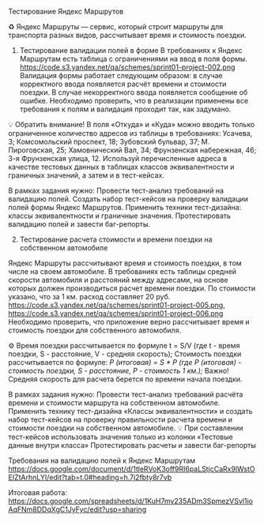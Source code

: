 Тестирование Яндекс Маршрутов

♻️ Яндекс Маршруты — сервис, который строит маршруты для транспорта разных видов, рассчитывает время и стоимость поездки.

1. Тестирование валидации полей в форме
В требованиях к Яндекс Маршрутам есть таблица с ограничениями на ввод в поля формы. 
https://code.s3.yandex.net/qa/schemes/sprint01-project-002.png
Валидация формы работает следующим образом: в случае корректного ввода появляется расчёт времени и стоимости поездки. В случае некорректного ввода появляется сообщение об ошибке. 
Необходимо проверить, что в реализации применены все требования к полям и валидация проходит так, как задумано.

💡 Обратить внимание! В поля «Откуда» и «Куда» можно вводить только ограниченное количество адресов из таблицы в требованиях: Усачева, 3; Комсомольский проспект, 18; Зубовский бульвар, 37; М. Пироговская, 25; Хамовнический Вал, 34; Фрунзенская набережная, 46; 3-я Фрунзенская улица, 12. 
Используй перечисленные адреса в качестве тестовых данных в таблицах классов эквивалентности и граничных значений, а затем и в тест-кейсах.

В рамках задания нужно:
Провести тест-анализ требований на валидацию полей.
Создать набор тест-кейсов на проверку валидации полей формы Яндекс Маршрутов. Применить техники тест-дизайна: классы эквивалентности и граничные значения.
Протестировать валидацию полей и завести баг-репорты.

2. Тестирование расчета стоимости и времени поездки на собственном автомобиле

Яндекс Маршруты рассчитывают время и стоимость поездки, в том числе на своем автомобиле. В требованиях есть таблицы средней скорости автомобиля и расстояний между адресами, на основе которых должен производиться расчет времени поездки. По стоимости указано, что за 1 км. расход составляет 20 руб.
https://code.s3.yandex.net/qa/schemes/sprint01-project-005.png,
https://code.s3.yandex.net/qa/schemes/sprint01-project-006.png
Необходимо проверить, что приложение верно рассчитывает время и стоимость поездки для собственного автомобиля.

⚙ Время поездки рассчитывается по формуле t = S/V (где t - время поездки, S - расстояние, V - средняя скорость);
Стоимость поездки рассчитывается по формуле: *Р (итоговая) = S * P (где Р (итоговая) - стоимость поездки, S - расстояние, Р - стоимость 1 км.);*
Важно! Средняя скорость для расчета берется по времени начала поездки.

В рамках задания нужно:
Провести тест-анализ требований расчёта времени и стоимости маршрута на собственном автомобиле. 
Применить технику тест-дизайна «Классы эквивалентности» и создать набор тест-кейсов на проверку правильности расчета времени и стоимости поездки на собственном автомобиле.
💡 При составлении тест-кейсов использовать значения только из колонки «Тестовые данные внутри класса»
Протестировать расчеты и завести баг-репорты

Требования на валидацию полей к Яндекс Маршрутам https://docs.google.com/document/d/1tleRVoK3off9RI6paLStjcCaRx9lWstOEIZtArhnLYI/edit?tab=t.0#heading=h.7j2fbty8r7vb

Итоговая работа: https://docs.google.com/spreadsheets/d/1KuH7my235ADm3SpmezVSvl1ioAqFNm8DDqXgC1JyFyc/edit?usp=sharing
